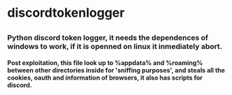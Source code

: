 # discordtokenlogger
## 
### Python discord token logger, it needs the dependences of windows to work, if it is openned on linux it inmediately abort. 
#### Post exploitation, this file look up to %appdata% and %roaming% between other directories inside for 'sniffing purposes', and steals all the cookies, oauth and information of browsers, it also has scripts for discord. 
